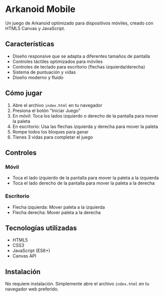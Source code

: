 # Arkanoid Mobile

Un juego de Arkanoid optimizado para dispositivos móviles, creado con HTML5 Canvas y JavaScript.

## Características

- Diseño responsive que se adapta a diferentes tamaños de pantalla
- Controles táctiles optimizados para móviles
- Controles de teclado para escritorio (flechas izquierda/derecha)
- Sistema de puntuación y vidas
- Diseño moderno y fluido

## Cómo jugar

1. Abre el archivo `index.html` en tu navegador
2. Presiona el botón "Iniciar Juego"
3. En móvil: Toca los lados izquierdo o derecho de la pantalla para mover la paleta
4. En escritorio: Usa las flechas izquierda y derecha para mover la paleta
5. Rompe todos los bloques para ganar
6. Tienes 3 vidas para completar el juego

## Controles

### Móvil
- Toca el lado izquierdo de la pantalla para mover la paleta a la izquierda
- Toca el lado derecho de la pantalla para mover la paleta a la derecha

### Escritorio
- Flecha izquierda: Mover paleta a la izquierda
- Flecha derecha: Mover paleta a la derecha

## Tecnologías utilizadas

- HTML5
- CSS3
- JavaScript (ES6+)
- Canvas API

## Instalación

No requiere instalación. Simplemente abre el archivo `index.html` en tu navegador web preferido. 